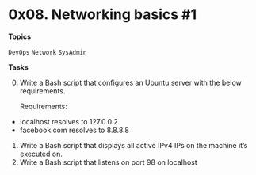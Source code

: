 # 0x08. Networking basics #1

**Topics**

`DevOps` `Network` `SysAdmin`

**Tasks**

0. Write a Bash script that configures an Ubuntu server with the below requirements.

	Requirements:

* localhost resolves to 127.0.0.2
* facebook.com resolves to 8.8.8.8
1. Write a Bash script that displays all active IPv4 IPs on the machine it’s executed on.
2. Write a Bash script that listens on port 98 on localhost
